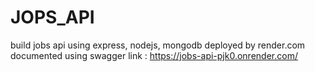 # JOPS_API
build jobs api using express, nodejs, mongodb
deployed by render.com 
documented using swagger 
link : https://jobs-api-pjk0.onrender.com/
